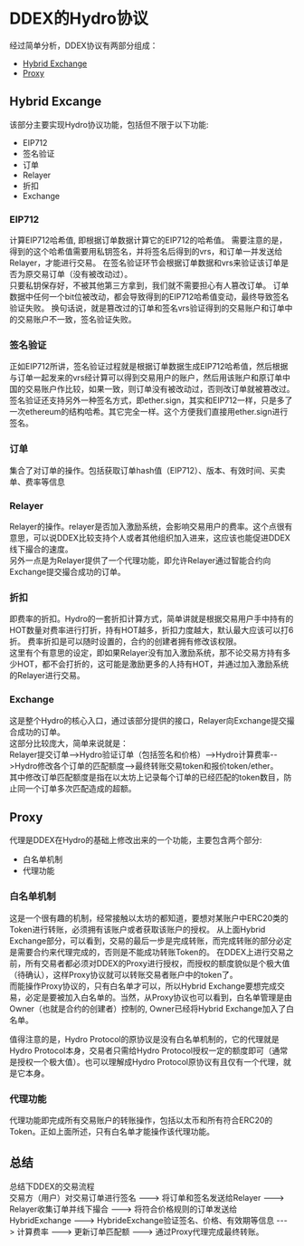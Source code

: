 
# DDEX的Hydro协议
经过简单分析，DDEX协议有两部分组成：
* [Hybrid Exchange](https://etherscan.io/address/0xe2a0bfe759e2a4444442da5064ec549616fff101)
* [Proxy](https://etherscan.io/address/0x74622073a4821dbfd046e9aa2ccf691341a076e1)

## Hybrid Excange
该部分主要实现Hydro协议功能，包括但不限于以下功能:
* EIP712 
* 签名验证
* 订单
* Relayer
* 折扣
* Exchange

### EIP712
计算EIP712哈希值, 即根据订单数据计算它的EIP712的哈希值。
需要注意的是，得到的这个哈希值需要用私钥签名，并将签名后得到的vrs，和订单一并发送给Relayer，才能进行交易。
在签名验证环节会根据订单数据和vrs来验证该订单是否为原交易订单（没有被改动过）。  
只要私钥保存好，不被其他第三方拿到，我们就不需要担心有人篡改订单。
订单数据中任何一个bit位被改动，都会导致得到的EIP712哈希值变动，最终导致签名验证失败。
换句话说，就是篡改过的订单和签名vrs验证得到的交易账户和订单中的交易账户不一致，签名验证失败。

### 签名验证
正如EIP712所讲，签名验证过程就是根据订单数据生成EIP712哈希值，然后根据与订单一起发来的vrs经计算可以得到交易用户的账户，然后用该账户和原订单中国的交易账户作比较，如果一致，则订单没有被改动过，否则改订单就被篡改过。  
签名验证还支持另外一种签名方式，即ether.sign，其实和EIP712一样，只是多了一次ethereum的结构哈希。其它完全一样。这个方便我们直接用ether.sign进行签名。

### 订单
集合了对订单的操作。包括获取订单hash值（EIP712）、版本、有效时间、买卖单、费率等信息

### Relayer
Relayer的操作。relayer是否加入激励系统，会影响交易用户的费率。这个点很有意思，可以说DDEX比较支持个人或者其他组织加入进来，这应该也能促进DDEX线下撮合的速度。  
另外一点是为Relayer提供了一个代理功能，即允许Relayer通过智能合约向Exchange提交撮合成功的订单。

### 折扣
即费率的折扣。Hydro的一套折扣计算方式，简单讲就是根据交易用户手中持有的HOT数量对费率进行打折，持有HOT越多，折扣力度越大，默认最大应该可以打6折。
费率折扣是可以随时设置的，合约的创建者拥有修改该权限。  
这里有个有意思的设定，即如果Relayer没有加入激励系统，那不论交易方持有多少HOT，都不会打折的，这可能是激励更多的人持有HOT，并通过加入激励系统的Relayer进行交易。

### Exchange
这是整个Hydro的核心入口，通过该部分提供的接口，Relayer向Exchange提交撮合成功的订单。  
这部分比较庞大，简单来说就是：  
Relayer提交订单-->Hydro验证订单（包括签名和价格）-->Hydro计算费率-->Hydro修改各个订单的匹配额度-->最终转账交易token和报价token/ether。  
其中修改订单匹配额度是指在以太坊上记录每个订单的已经匹配的token数目，防止同一个订单多次匹配造成的超额。


## Proxy
代理是DDEX在Hydro的基础上修改出来的一个功能，主要包含两个部分:
* 白名单机制
* 代理功能

### 白名单机制
这是一个很有趣的机制，经常接触以太坊的都知道，要想对某账户中ERC20类的Token进行转账，必须拥有该账户或者获取该账户的授权。
从上面Hybrid Exchange部分，可以看到，交易的最后一步是完成转账，而完成转账的部分必定是需要合约来代理完成的，否则是不能成功转账Token的。
在DDEX上进行交易之前，所有交易者都必须对DDEX的Proxy进行授权，而授权的额度貌似是个极大值（待确认），这样Proxy协议就可以转账交易者账户中的token了。  
而能操作Proxy协议的，只有白名单才可以，所以Hybrid Exchange要想完成交易，必定是要被加入白名单的。当然，从Proxy协议也可以看到，白名单管理是由Owner（也就是合约的创建者）控制的, Owner已经将Hybrid Exchange加入了白名单。  

值得注意的是，Hydro Protocol的原协议是没有白名单机制的，它的代理就是Hydro Protocol本身，交易者只需给Hydro Protocol授权一定的额度即可（通常是授权一个极大值）。也可以理解成Hydro Protocol原协议有且仅有一个代理，就是它本身。

### 代理功能
代理功能即完成所有交易账户的转账操作，包括以太币和所有符合ERC20的Token。正如上面所述，只有白名单才能操作该代理功能。


## 总结
总结下DDEX的交易流程  
交易方（用户）对交易订单进行签名 ---> 将订单和签名发送给Relayer ---> Relayer收集订单并线下撮合 ---> 将符合价格规则的订单发送给HybridExchange ---> HybrideExchange验证签名、价格、有效期等信息 ---> 计算费率 ---> 更新订单匹配额 ---> 通过Proxy代理完成最终转账。


